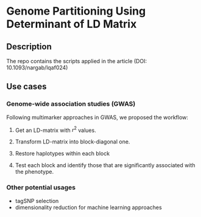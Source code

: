 # Genome Partitioning Using Determinant of LD Matrix 

## Description

The repo contains the scripts applied in the article (DOI: 10.1093/nargab/lqaf024) 

## Use cases

### Genome-wide association studies (GWAS)

Following multimarker approaches in GWAS, we proposed the workflow: 

1. Get an LD-matrix with $r^2$ values. 

2. Transform LD-matrix into block-diagonal one. 

3. Restore haplotypes within each block

4. Test each block and identify those that are significantly associated with the phenotype.

### Other potential usages

* tagSNP selection
* dimensionality reduction for machine learning approaches 



